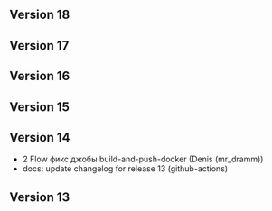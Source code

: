 ## Version 18


## Version 17


## Version 16


## Version 15


## Version 14
- 2 Flow фикс джобы build-and-push-docker (Denis (mr_dramm))
- docs: update changelog for release 13 (github-actions)

## Version 13
